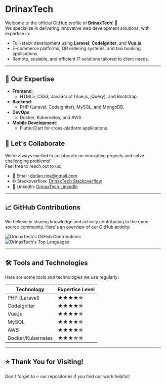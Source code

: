 # DrinaxTech

Welcome to the official GitHub profile of **DrinaxTech**! 🚀  
We specialize in delivering innovative web development solutions, with expertise in:

- Full-stack development using **Laravel**, **CodeIgniter**, and **Vue.js**.
- E-commerce platforms, QR ordering systems, and taxi booking applications.
- Remote, scalable, and efficient IT solutions tailored to client needs.

---

## 🌟 Our Expertise

- **Frontend**:  
  - HTML5, CSS3, JavaScript (Vue.js, jQuery), and Bootstrap.  
- **Backend**:  
  - PHP (Laravel, CodeIgniter), MySQL, and MongoDB.  
- **DevOps**:  
  - Docker, Kubernetes, and AWS.  
- **Mobile Development**:  
  - Flutter/Dart for cross-platform applications.  


## 🤝 Let's Collaborate

We’re always excited to collaborate on innovative projects and solve challenging problems!  
Feel free to reach out to us:

- 📧 Email: [dorian.rina@gmail.com](mailto:dorian.rina@gmail.com)
- 🌐 Stackoverflow: [DrinaxTech Stackoverflow](https://stackoverflow.com/users/11858157/dori-rina)
- 🔗 LinkedIn: [DrinaxTech LinkedIn](https://al.linkedin.com/in/dorian-rina)

---

## 📈 GitHub Contributions

We believe in sharing knowledge and actively contributing to the open-source community. Here's an overview of our GitHub activity:

![DrinaxTech's GitHub Contributions](https://github-readme-streak-stats.herokuapp.com/?user=DrinaxTech&theme=radical)  
![DrinaxTech's Top Languages](https://github-readme-stats.vercel.app/api/top-langs/?username=DrinaxTech&layout=compact&theme=radical)

---

## 🛠️ Tools and Technologies

Here are some tools and technologies we use regularly:

| Technology      | Expertise Level |
|------------------|-----------------|
| PHP (Laravel)    | ★★★★☆           |
| CodeIgniter      | ★★★★☆           |
| Vue.js           | ★★★★☆           |
| MySQL            | ★★★★☆           |
| AWS              | ★★★★☆           |
| Docker/Kubernetes| ★★★☆☆           |

---

## ⭐ Thank You for Visiting!

Don't forget to ⭐ our repositories if you find our work helpful!


<!---
drinaxtech/drinaxtech is a ✨ special ✨ repository because its `README.md` (this file) appears on your GitHub profile.
You can click the Preview link to take a look at your changes.
--->
